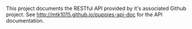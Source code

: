 This project documents the RESTful API provided by it's associated Github project.
See http://mtk1015.github.io/puppies-api-doc for the API documentation.

